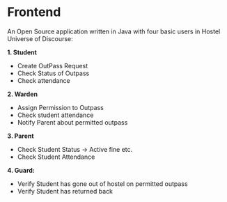 # Frontend

An Open Source application written in Java with four basic users in Hostel Universe of Discourse:

**1. Student**
* Create OutPass Request
* Check Status of Outpass
* Check attendance

**2. Warden**
* Assign Permission to Outpass
* Check student attendance
* Notify Parent about permitted outpass

**3. Parent**
* Check Student Status -> Active fine etc.
* Check Student Attendance

**4. Guard:**
* Verify Student has gone out of hostel on permitted outpass
* Verify Student has returned back

